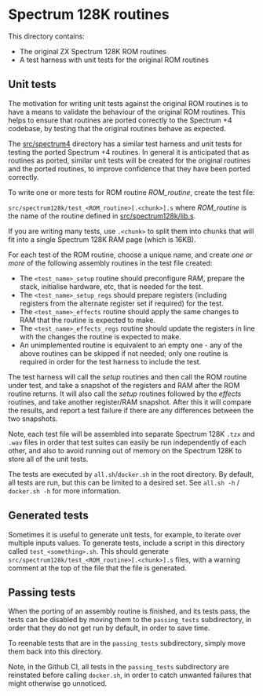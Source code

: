 # Spectrum 128K routines

This directory contains:

* The original ZX Spectrum 128K ROM routines
* A test harness with unit tests for the original ROM routines

## Unit tests

The motivation for writing unit tests against the original ROM routines is to
have a means to validate the behaviour of the original ROM routines. This helps
to ensure that routines are ported correctly to the Spectrum +4 codebase, by
testing that the original routines behave as expected.

The [src/spectrum4](../spectrum4) directory has a similar test harness and unit
tests for testing the ported Spectrum +4 routines. In general it is anticipated
that as routines as ported, similar unit tests will be created for the original
routines and the ported routines, to improve confidence that they have been
ported correctly.

To write one or more tests for ROM routine _ROM_routine_, create the test file:

`src/spectrum128k/test_<ROM_routine>[.<chunk>].s` where _ROM_routine_ is the
name of the routine defined in [src/spectrum128k/lib.s](../spectrum128k/lib.s).

If you are writing many tests, use `.<chunk>` to split them into chunks that
will fit into a single Spectrum 128K RAM page (which is 16KB).

For each test of the ROM routine, choose a unique name, and create _one or
more_ of the following assembly routines in the test file created:

* The `<test_name>_setup` routine should preconfigure RAM, prepare the stack,
  initialise hardware, etc, that is needed for the test.
* The `<test_name>_setup_regs` should prepare registers (including registers
  from the alternate register set if required) for the test.
* The `<test_name>_effects` routine should apply the same changes to RAM that
  the routine is expected to make.
* The `<test_name>_effects_regs` routine should update the registers in line
  with the changes the routine is expected to make.
* An unimplemented routine is equivalent to an empty one - any of the above
  routines can be skipped if not needed; only one routine is required in order
  for the test harness to include the test.

The test harness will call the _setup_ routines and then call the ROM routine
under test, and take a snapshot of the registers and RAM after the ROM routine
returns. It will also call the _setup_ routines followed by the _effects_
routines, and take another register/RAM snapshot. After this it will compare
the results, and report a test failure if there are any differences between the
two snapshots.

Note, each test file will be assembled into separate Spectrum 128K `.tzx` and
`.wav` files in order that test suites can easily be run independently of each
other, and also to avoid running out of memory on the Spectrum 128K to store
all of the unit tests.

The tests are executed by `all.sh`/`docker.sh` in the root directory. By
default, all tests are run, but this can be limited to a desired set. See
`all.sh -h` / `docker.sh -h` for more information.


## Generated tests

Sometimes it is useful to generate unit tests, for example, to iterate over
multiple inputs values. To generate tests, include a script in this directory
called `test_<something>.sh`. This should generate
`src/spectrum128k/test_<ROM_routine>[.<chunk>].s` files, with a warning comment
at the top of the file that the file is generated.


## Passing tests

When the porting of an assembly routine is finished, and its tests pass, the
tests can be disabled by moving them to the `passing_tests` subdirectory, in
order that they do not get run by default, in order to save time.

To reenable tests that are in the `passing_tests` subdirectory, simply move
them back into this directory.

Note, in the Github CI, all tests in the `passing_tests` subdirectory are
reinstated before calling `docker.sh`, in order to catch unwanted failures that
might otherwise go unnoticed.
